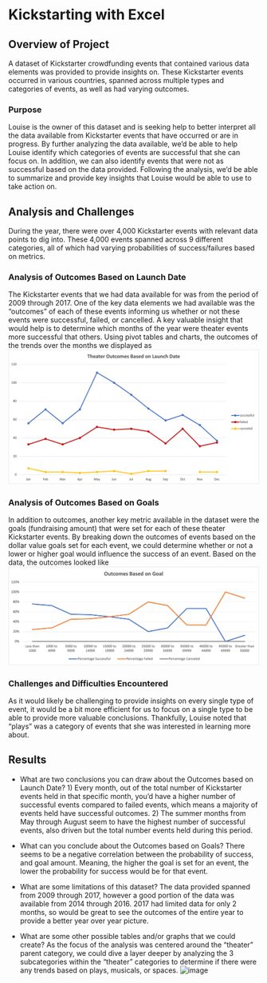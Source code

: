 # Kickstarting with Excel

## Overview of Project
A dataset of Kickstarter crowdfunding events that contained various data elements was provided to provide insights on. These Kickstarter events occurred in various countries, spanned across multiple types and categories of events, as well as had varying outcomes. 

### Purpose
Louise is the owner of this dataset and is seeking help to better interpret all the data available from Kickstarter events that have occurred or are in progress. By further analyzing the data available, we’d be able to help Louise identify which categories of events are successful that she can focus on. In addition, we can also identify events that were not as successful based on the data provided. Following the analysis, we’d be able to summarize and provide key insights that Louise would be able to use to take action on.

## Analysis and Challenges
During the year, there were over 4,000 Kickstarter events with relevant data points to dig into. These 4,000 events spanned across 9 different categories, all of which had varying probabilities of success/failures based on metrics. 

### Analysis of Outcomes Based on Launch Date
The Kickstarter events that we had data available for was from the period of 2009 through 2017. One of the key data elements we had available was the “outcomes” of each of these events informing us whether or not these events were successful, failed, or cancelled. A key valuable insight that would help is to determine which months of the year were theater events more successful that others. Using pivot tables and charts, the outcomes of the trends over the months we displayed as ![Outcomes Based on Launch Date](https://github.com/bdang303/kickstarter-analysis/blob/main/Theater_Outcomes_vs_Launch.png)

### Analysis of Outcomes Based on Goals
In addition to outcomes, another key metric available in the dataset were the goals (fundraising amount) that were set for each of these theater Kickstarter events. By breaking down the outcomes of events based on the dollar value goals set for each event, we could determine whether or not a lower or higher goal would influence the success of an event. Based on the data, the outcomes looked like ![Theater Outcomes Based on Goals](https://github.com/bdang303/kickstarter-analysis/blob/main/Outcomes_vs_Goals.png)

### Challenges and Difficulties Encountered
As it would likely be challenging to provide insights on every single type of event, it would be a bit more efficient for us to focus on a single type to be able to provide more valuable conclusions. Thankfully, Louise noted that “plays” was a category of events that she was interested in learning more about.


## Results

- What are two conclusions you can draw about the Outcomes based on Launch Date? 1) Every month, out of the total number of Kickstarter events held in that specific month, you’d have a higher number of successful events compared to failed events, which means a majority of events held have successful outcomes. 2) The summer months from May through August seem to have the highest number of successful events, also driven but the total number events held during this period. 

- What can you conclude about the Outcomes based on Goals? There seems to be a negative correlation between the probability of success, and goal amount. Meaning, the higher the goal is set for an event, the lower the probability for success would be for that event. 

- What are some limitations of this dataset? The data provided spanned from 2009 through 2017, however a good portion of the data was available from 2014 through 2016. 2017 had limited data for only 2 months, so would be great to see the outcomes of the entire year to provide a better year over year picture.

- What are some other possible tables and/or graphs that we could create? As the focus of the analysis was centered around the “theater” parent category, we could dive a layer deeper by analyzing the 3 subcategories within the “theater” categories to determine if there were any trends based on plays, musicals, or spaces.
![image](https://user-images.githubusercontent.com/93288351/147708785-35cb4837-e971-4233-a3f7-a08558218b83.png)


